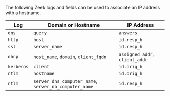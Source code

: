 
The following Zeek logs and fields can be used to associate an IP address with a hostname.

| Log        | Domain or Hostname                                    | IP Address                     |
| ---------- | ----------------------------------------------------- | ------------------------------ |
| `dns`      | `query`                                               | `answers`                      |
| `http`     | `host`                                                | `id.resp_h`                    |
| `ssl`      | `server_name`                                         | `id.resp_h`                    |
| `dhcp`     | `host_name`, `domain`, `client_fqdn`                  | `assigned_addr`, `client_addr` |
| `kerberos` | `client`                                              | `id.orig_h`                    |
| `ntlm`     | `hostname`                                            | `id.orig_h`                    |
| `ntlm`     | `server_dns_computer_name`, `server_nb_computer_name` | `id.resp_h`                    |
